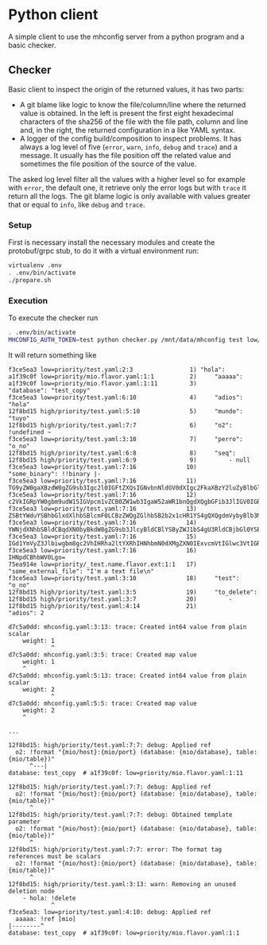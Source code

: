# Python client
A simple client to use the mhconfig server from a python program and a basic checker.

## Checker
Basic client to inspect the origin of the returned values, it has two parts:

- A git blame like logic to know the file/column/line where the returned value
  is obtained. In the left is present the first eight hexadecimal characters
  of the sha256 of the file with the file path, column and line and, in the right,
  the returned configuration in a like YAML syntax.
- A logger of the config build/composition to inspect problems. It has always a
  log level of five (`error`, `warn`, `info`, `debug` and `trace`) and a message.
  It usually has the file position off the related value and sometimes the file
  position of the source of the value.

The asked log level filter all the values with a higher level so for example with
`error`, the default one, it retrieve only the error logs but with `trace` it return
all the logs. The git blame logic is only available with values greater that or equal
to `info`, like `debug` and `trace`.

### Setup
First is necessary install the necessary modules and create the protobuf/grpc stub,
to do it with a virtual environment run:

```bash
virtualenv .env
. .env/bin/activate
./prepare.sh
```

### Execution
To execute the checker run

```bash
. .env/bin/activate
MHCONFIG_AUTH_TOKEN=test python checker.py /mnt/data/mhconfig test low/priority high/priority --log-level trace
```

It will return something like
```text
f3ce5ea3 low=priority/test.yaml:2:3                1) "hola":
a1f39c0f low=priority/mio.flavor.yaml:1:1          2)     "aaaaa":
a1f39c0f low=priority/mio.flavor.yaml:1:11         3)         "database": "test_copy"
f3ce5ea3 low=priority/test.yaml:6:10               4)     "adios": "hola"
12f8bd15 high/priority/test.yaml:5:10              5)     "mundo": "tuyo"
12f8bd15 high/priority/test.yaml:7:7               6)     "o2": !undefined ~
f3ce5ea3 low=priority/test.yaml:3:10               7)     "perro": "o_no"
12f8bd15 high/priority/test.yaml:6:8               8)     "seq":
12f8bd15 high/priority/test.yaml:6:9               9)         - null
f3ce5ea3 low=priority/test.yaml:7:16              10)     "some_binary": !!binary |-
f3ce5ea3 low=priority/test.yaml:7:16              11)         TG9yZW0gaXBzdW0gZG9sb3Igc2l0IGFtZXQsIGNvbnNldGV0dXIgc2FkaXBzY2luZyBlbGl0ciwg
f3ce5ea3 low=priority/test.yaml:7:16              12)         c2VkIGRpYW0gbm9udW15IGVpcm1vZCB0ZW1wb3IgaW52aWR1bnQgdXQgbGFib3JlIGV0IGRvbG9y
f3ce5ea3 low=priority/test.yaml:7:16              13)         ZSBtYWduYSBhbGlxdXlhbSBlcmF0LCBzZWQgZGlhbSB2b2x1cHR1YS4gQXQgdmVybyBlb3MgZXQg
f3ce5ea3 low=priority/test.yaml:7:16              14)         YWNjdXNhbSBldCBqdXN0byBkdW8gZG9sb3JlcyBldCBlYSByZWJ1bS4gU3RldCBjbGl0YSBrYXNk
f3ce5ea3 low=priority/test.yaml:7:16              15)         IGd1YmVyZ3Jlbiwgbm8gc2VhIHRha2ltYXRhIHNhbmN0dXMgZXN0IExvcmVtIGlwc3VtIGRvbG9y
f3ce5ea3 low=priority/test.yaml:7:16              16)         IHNpdCBhbWV0Lgo=
75ea914e low=priority/_text.name.flavor.ext:1:1   17)     "some_external_file": "I'm a text file\n"
f3ce5ea3 low=priority/test.yaml:3:10              18)     "test": "o_no"
12f8bd15 high/priority/test.yaml:3:5              19)     "to_delete":
12f8bd15 high/priority/test.yaml:3:7              20)         -
12f8bd15 high/priority/test.yaml:4:14             21)             "adios": 2

d7c5a0dd: mhconfig.yaml:3:13: trace: Created int64 value from plain scalar
    weight: 1
            ^
d7c5a0dd: mhconfig.yaml:3:5: trace: Created map value
    weight: 1
    ^
d7c5a0dd: mhconfig.yaml:5:13: trace: Created int64 value from plain scalar
    weight: 2
            ^
d7c5a0dd: mhconfig.yaml:5:5: trace: Created map value
    weight: 2
    ^

...

12f8bd15: high/priority/test.yaml:7:7: debug: Applied ref
  o2: !format "{mio/host}:{mio/port} (database: {mio/database}, table: {mio/table})"
      ^---|
database: test_copy  # a1f39c0f: low=priority/mio.flavor.yaml:1:11

12f8bd15: high/priority/test.yaml:7:7: debug: Applied ref
  o2: !format "{mio/host}:{mio/port} (database: {mio/database}, table: {mio/table})"
      ^
12f8bd15: high/priority/test.yaml:7:7: debug: Obtained template parameter
  o2: !format "{mio/host}:{mio/port} (database: {mio/database}, table: {mio/table})"
      ^
12f8bd15: high/priority/test.yaml:7:7: error: The format tag references must be scalars
  o2: !format "{mio/host}:{mio/port} (database: {mio/database}, table: {mio/table})"
      ^
12f8bd15: high/priority/test.yaml:3:13: warn: Removing an unused deletion node
    - hola: !delete
            ^
f3ce5ea3: low=priority/test.yaml:4:10: debug: Applied ref
  aaaaa: !ref [mio]
|--------^
database: test_copy  # a1f39c0f: low=priority/mio.flavor.yaml:1:1

```
